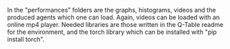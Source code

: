 In the "performances" folders are the graphs, histograms, videos and the produced agents which one can load. Again, videos can be loaded with an online mp4 player.
Needed libraries are those written in the Q-Table readme for the environment, and the torch library which can be installed with "pip install torch".
